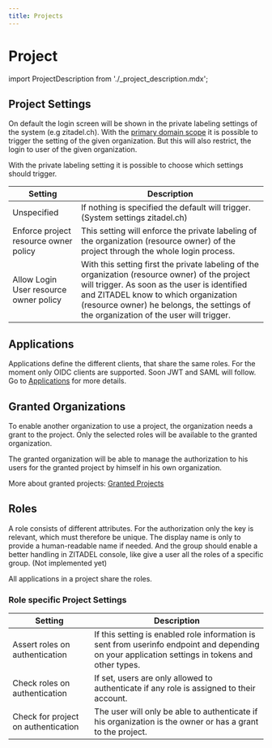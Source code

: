 ```yaml
---
title: Projects
---
```


# Project

import ProjectDescription from './_project_description.mdx';

<ProjectDescription name="ProjectDescription" />

## Project Settings

On default the login screen will be shown in the private labeling settings of the system (e.g zitadel.ch).
With the [primary domain scope](../../../apis/openidoauth/scopes#reserves-scopes) it is possible to trigger the setting of the given organization. 
But this will also restrict, the login to user of the given organization.  

With the private labeling setting it is possible to choose which settings should trigger.

| Setting | Description |
| --- | --- |
| Unspecified | If nothing is specified the default will trigger. (System settings zitadel.ch) |
| Enforce project resource owner policy | This setting will enforce the private labeling of the organization (resource owner) of the project through the whole login process. |
| Allow Login User resource owner policy | With this setting first the private labeling of the organization (resource owner) of the project will trigger. As soon as the user is identified and ZITADEL know to which organization (resource owner) he belongs, the settings of the organization of the user will trigger. |

## Applications

Applications define the different clients, that share the same roles. 
For the moment only OIDC clients are supported. Soon JWT and SAML will follow.
Go to [Applications](./applications) for more details.

## Granted Organizations

To enable another organization to use a project, the organization needs a grant to the project.
Only the selected roles will be available to the granted organization.

The granted organization will be able to manage the authorization to his users for the granted project by himself in his own organization.

More about granted projects: [Granted Projects](./granted_projects)

## Roles

A role consists of different attributes. For the authorization only the key is relevant, which must therefore be unique.
The display name is only to provide a human-readable name if needed. 
And the group should enable a better handling in ZITADEL console, like give a user all the roles of a specific group. (Not implemented yet)

All applications in a project share the roles.

### Role specific Project Settings

| Setting | Description |
| --- | --- |
| Assert roles on authentication | If this setting is enabled role information is sent from userinfo endpoint and depending on your application settings in tokens and other types.  |
| Check roles on authentication | If set, users are only allowed to authenticate if any role is assigned to their account. |
| Check for project on authentication | The user will only be able to authenticate if his organization is the owner or has a grant to the project. |
